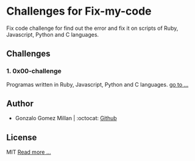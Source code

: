 # Challenges for Fix-my-code
Fix code challenge for find out the error and fix it on scripts of Ruby, Javascript, Python and C languages. 

## Challenges

### 1. 0x00-challenge
Programas written in Ruby, Javascript, Python and C languages. [go to ...](https://github.com/gogomillan/Fix_My_Code_Challenge/tree/master/0x00-challenge)

## Author
- Gonzalo Gomez Millan  |  :octocat: [Github](https://github.com/gogomillan)

## License
MIT [Read more ...](https://github.com/gogomillan/Fix_My_Code_Challenge/blob/master/LICENSE)

